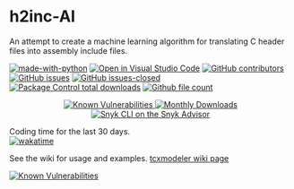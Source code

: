 # h2inc-AI
An attempt to create a machine learning algorithm for translating C header files into assembly include files.

[![made-with-python](https://img.shields.io/badge/Made%20with-Python-1f425f.svg)](https://www.python.org/)
[![Open in Visual Studio Code](https://open.vscode.dev/badges/open-in-vscode.svg)](https://open.vscode.dev/JLG-Skunkworks/h2inc-AI)
[![GitHub contributors](https://img.shields.io/github/contributors/JLG-Skunkworks/h2inc-AI/badges.svg)](https://GitHub.com/JLG-Skunkworks/h2inc-AI/contributors/)
[![GitHub issues](https://img.shields.io/github/issues/Naereen/StrapDown.js.svg)](https://GitHub.com/JLG-Skunkworks/h2inc-AI/StrapDown.js/issues/)
[![GitHub issues-closed](https://img.shields.io/github/issues-closed/Naereen/StrapDown.js.svg)](https://GitHub.com/JLG-Skunkworks/h2inc-AI/StrapDown.js/issues?q=is%3Aissue+is%3Aclosed)
[![Package Control total downloads](https://img.shields.io/packagecontrol/dt/SwitchDictionary.svg)](https://packagecontrol.io/packages/SwitchDictionary)
[![Github file count](https://img.shields.io/github/directory-file-count/JLG-Skunkworks/h2inc-AI)]()
<p align="center">
    <a href="https://snyk.io/test/github/JLG-Skunkworks/h2inc-AI">
        <img src="https://snyk.io/test/github/JLG-Skunkworks/h2inc-AI/badge.svg" alt="Known Vulnerabilities"/>
    </a>
    <a href="https://snyk.io/features/">
        <img src="https://badgen.net/npm/dm/snyk" alt="Monthly Downloads"/>
    </a>
    <a href="https://snyk.io/advisor/npm-package/snyk">
        <img src="https://snyk.io/advisor/npm-package/snyk/badge.svg" alt="Snyk CLI on the Snyk Advisor">
    </a>
</p>

Coding time for the last 30 days.</br>
[![wakatime](https://wakatime.com/badge/github/JLG-Skunkworks/test-public.svg)](https://wakatime.com/badge/github/JLG-Skunkworks/h2inc-AI)

See the wiki for usage and examples.
[tcxmodeler wiki page](https://github.com/JLG-Skunkworks/h2inc-AI/wiki)

[![Known Vulnerabilities](https://snyk.io/test/github/JLG-Skunkworks/h2inc-AI/badge.svg?style=plastic)](https://snyk.io/test/github/JLG-Skunkworks/h2inc-AI)

<a href="https://snyk.io/test/github/JLG-Skunkworks/h2inc-AI">

